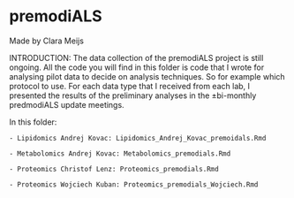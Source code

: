 # premodiALS

Made by Clara Meijs

INTRODUCTION:
The data collection of the premodiALS project is still ongoing. All the code you will find in this folder is code that I wrote for analysing pilot data to decide on analysis techniques. So for example which protocol to use. For each data type that I received from each lab, I presented the results of the preliminary analyses in the ±bi-monthly predmodiALS update meetings. 


In this folder:

	- Lipidomics Andrej Kovac: Lipidomics_Andrej_Kovac_premoidals.Rmd

	- Metabolomics Andrej Kovac: Metabolomics_premodials.Rmd

	- Proteomics Christof Lenz: Proteomics_premodials.Rmd

	- Proteomics Wojciech Kuban: Proteomics_premodials_Wojciech.Rmd
